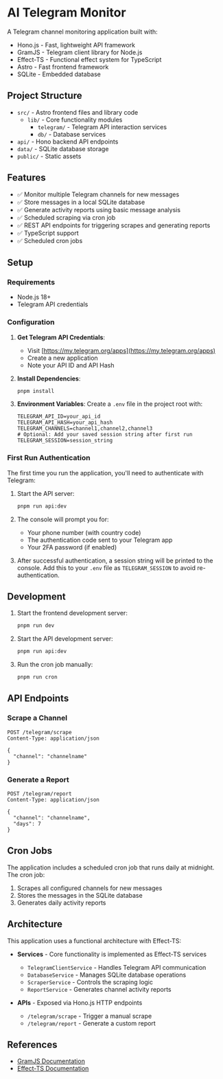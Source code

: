 # AI Telegram Monitor

A Telegram channel monitoring application built with:
- Hono.js - Fast, lightweight API framework
- GramJS - Telegram client library for Node.js
- Effect-TS - Functional effect system for TypeScript
- Astro - Fast frontend framework
- SQLite - Embedded database

## Project Structure

- `src/` - Astro frontend files and library code
  - `lib/` - Core functionality modules
    - `telegram/` - Telegram API interaction services
    - `db/` - Database services
- `api/` - Hono backend API endpoints
- `data/` - SQLite database storage
- `public/` - Static assets

## Features

- ✅ Monitor multiple Telegram channels for new messages
- ✅ Store messages in a local SQLite database
- ✅ Generate activity reports using basic message analysis
- ✅ Scheduled scraping via cron job
- ✅ REST API endpoints for triggering scrapes and generating reports
- ✅ TypeScript support
- ✅ Scheduled cron jobs

## Setup

### Requirements

- Node.js 18+
- Telegram API credentials

### Configuration

1. **Get Telegram API Credentials**:
   - Visit [https://my.telegram.org/apps](https://my.telegram.org/apps)
   - Create a new application
   - Note your API ID and API Hash

2. **Install Dependencies**:
   ```bash
   pnpm install
   ```

3. **Environment Variables**:
   Create a `.env` file in the project root with:
   ```
   TELEGRAM_API_ID=your_api_id
   TELEGRAM_API_HASH=your_api_hash
   TELEGRAM_CHANNELS=channel1,channel2,channel3
   # Optional: Add your saved session string after first run
   TELEGRAM_SESSION=session_string
   ```

### First Run Authentication

The first time you run the application, you'll need to authenticate with Telegram:

1. Start the API server:
   ```bash
   pnpm run api:dev
   ```

2. The console will prompt you for:
   - Your phone number (with country code)
   - The authentication code sent to your Telegram app
   - Your 2FA password (if enabled)

3. After successful authentication, a session string will be printed to the console.
   Add this to your `.env` file as `TELEGRAM_SESSION` to avoid re-authentication.

## Development

1. Start the frontend development server:
   ```bash
   pnpm run dev
   ```

2. Start the API development server:
   ```bash
   pnpm run api:dev
   ```

3. Run the cron job manually:
   ```bash
   pnpm run cron
   ```

## API Endpoints

### Scrape a Channel

```http
POST /telegram/scrape
Content-Type: application/json

{
  "channel": "channelname"
}
```

### Generate a Report

```http
POST /telegram/report
Content-Type: application/json

{
  "channel": "channelname",
  "days": 7
}
```

## Cron Jobs

The application includes a scheduled cron job that runs daily at midnight. The cron job:

1. Scrapes all configured channels for new messages
2. Stores the messages in the SQLite database
3. Generates daily activity reports

## Architecture

This application uses a functional architecture with Effect-TS:

- **Services** - Core functionality is implemented as Effect-TS services
  - `TelegramClientService` - Handles Telegram API communication
  - `DatabaseService` - Manages SQLite database operations
  - `ScraperService` - Controls the scraping logic
  - `ReportService` - Generates channel activity reports

- **APIs** - Exposed via Hono.js HTTP endpoints
  - `/telegram/scrape` - Trigger a manual scrape
  - `/telegram/report` - Generate a custom report

## References

- [GramJS Documentation](https://gram.js.org/)
- [Effect-TS Documentation](https://effect-ts.github.io/effect/docs/ai/ai)